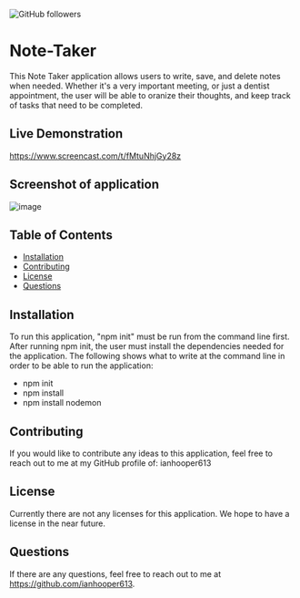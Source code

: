 ![GitHub followers](https://img.shields.io/github/followers/ianhooper613?label=Follow&style=social)

# Note-Taker
This Note Taker application allows users to write, save, and delete notes when needed.  Whether it's a very important meeting,
or just a dentist appointment, the user will be able to oranize their thoughts, and keep track of tasks that need to be completed.  




## Live Demonstration
https://www.screencast.com/t/fMtuNhjGy28z




## Screenshot of application
![image](https://user-images.githubusercontent.com/60622571/80658300-c9c0dd00-8a53-11ea-8bb1-666225446d7d.png)

  ## Table of Contents
  * [Installation](#Installation)
  * [Contributing](#Contributing)
  * [License](#License)
  * [Questions](#Questions)




  ## Installation
  To run this application, "npm init" must be run from the command line first.  After running npm init, the user must install the dependencies needed for the application.  The following shows what to write at the command line in order to be able to run the application:


  * npm init
  * npm install
  * npm install nodemon
  



  ## Contributing
  If you would like to contribute any ideas to this application, feel free to reach out to me at my GitHub
  profile of: ianhooper613




  ## License
  Currently there are not any licenses for this application.  We hope to have a license in the near future.



  ## Questions
  If there are any questions, feel free to reach out to me at https://github.com/ianhooper613.